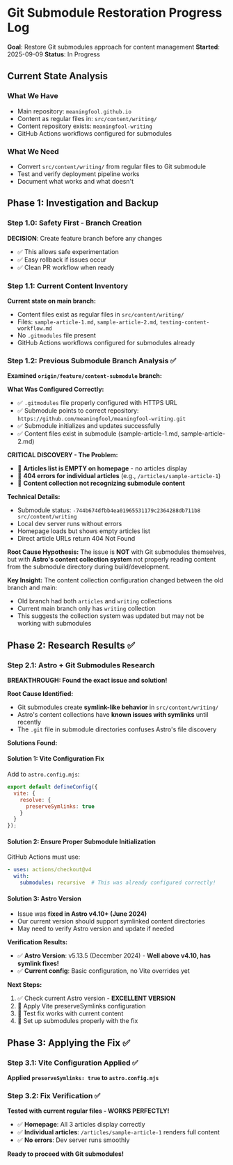 # Git Submodule Restoration Progress Log

**Goal**: Restore Git submodules approach for content management
**Started**: 2025-09-09
**Status**: In Progress

## Current State Analysis

### What We Have
- Main repository: `meaningfool.github.io` 
- Content as regular files in: `src/content/writing/`
- Content repository exists: `meaningfool-writing`
- GitHub Actions workflows configured for submodules

### What We Need
- Convert `src/content/writing/` from regular files to Git submodule
- Test and verify deployment pipeline works
- Document what works and what doesn't

## Phase 1: Investigation and Backup

### Step 1.0: Safety First - Branch Creation
**DECISION**: Create feature branch before any changes
- ✅ This allows safe experimentation
- ✅ Easy rollback if issues occur
- ✅ Clean PR workflow when ready

### Step 1.1: Current Content Inventory
**Current state on main branch:**
- Content files exist as regular files in `src/content/writing/`
- Files: `sample-article-1.md`, `sample-article-2.md`, `testing-content-workflow.md`
- No `.gitmodules` file present
- GitHub Actions workflows configured for submodules already

### Step 1.2: Previous Submodule Branch Analysis ✅
**Examined `origin/feature/content-submodule` branch:**

**What Was Configured Correctly:**
- ✅ `.gitmodules` file properly configured with HTTPS URL
- ✅ Submodule points to correct repository: `https://github.com/meaningfool/meaningfool-writing.git`
- ✅ Submodule initializes and updates successfully
- ✅ Content files exist in submodule (sample-article-1.md, sample-article-2.md)

**CRITICAL DISCOVERY - The Problem:**
- 🚨 **Articles list is EMPTY on homepage** - no articles display
- 🚨 **404 errors for individual articles** (e.g., `/articles/sample-article-1`)
- 🚨 **Content collection not recognizing submodule content**

**Technical Details:**
- Submodule status: `-744b674dfbb4ea01965531179c2364288db711b8 src/content/writing`
- Local dev server runs without errors
- Homepage loads but shows empty articles list
- Direct article URLs return 404 Not Found

**Root Cause Hypothesis:**
The issue is **NOT** with Git submodules themselves, but with **Astro's content collection system** not properly reading content from the submodule directory during build/development.

**Key Insight:** The content collection configuration changed between the old branch and main:
- Old branch had both `articles` and `writing` collections
- Current main branch only has `writing` collection 
- This suggests the collection system was updated but may not be working with submodules

## Phase 2: Research Results ✅

### Step 2.1: Astro + Git Submodules Research
**BREAKTHROUGH: Found the exact issue and solution!**

**Root Cause Identified:**
- Git submodules create **symlink-like behavior** in `src/content/writing/`
- Astro's content collections have **known issues with symlinks** until recently
- The `.git` file in submodule directories confuses Astro's file discovery

**Solutions Found:**

#### Solution 1: Vite Configuration Fix
Add to `astro.config.mjs`:
```javascript
export default defineConfig({
  vite: {
    resolve: {
      preserveSymlinks: true
    }
  }
});
```

#### Solution 2: Ensure Proper Submodule Initialization
GitHub Actions must use:
```yaml
- uses: actions/checkout@v4
  with:
    submodules: recursive  # This was already configured correctly!
```

#### Solution 3: Astro Version
- Issue was **fixed in Astro v4.10+ (June 2024)**
- Our current version should support symlinked content directories
- May need to verify Astro version and update if needed

**Verification Results:**
- ✅ **Astro Version**: v5.13.5 (December 2024) - **Well above v4.10, has symlink fixes!**
- ✅ **Current config**: Basic configuration, no Vite overrides yet

**Next Steps:**
1. ✅ Check current Astro version - **EXCELLENT VERSION**
2. 🔄 Apply Vite preserveSymlinks configuration
3. 🔄 Test fix works with current content
4. 🔄 Set up submodules properly with the fix

## Phase 3: Applying the Fix ✅

### Step 3.1: Vite Configuration Applied ✅
**Applied `preserveSymlinks: true` to `astro.config.mjs`**

### Step 3.2: Fix Verification ✅
**Tested with current regular files - WORKS PERFECTLY!**
- ✅ **Homepage**: All 3 articles display correctly
- ✅ **Individual articles**: `/articles/sample-article-1` renders full content
- ✅ **No errors**: Dev server runs smoothly

**Ready to proceed with Git submodules!**